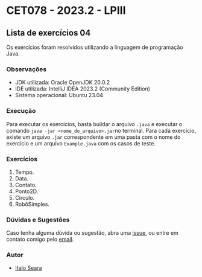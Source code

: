 # CET078 - 2023.2 - LPIII

## Lista de exercícios 04

Os exercícios foram resolvidos utilizando a linguagem de programação Java.

### Observações

- JDK utilizada: Oracle OpenJDK 20.0.2
- IDE utilizada: IntelliJ IDEA 2023.2 (Community Edition)
- Sistema operacional: Ubuntu 23.04

### Execução

Para executar os exercícios, basta buildar o arquivo `.java` e executar o comando
`java -jar <nome_do_arquivo>.jar`no terminal. Para cada exercício, existe um arquivo `.jar` correspondente em uma
pasta com o nome do exercício e um arquivo `Example.java` com os casos de teste.

### Exercícios

1. Tempo.
2. Data.
3. Contato.
4. Ponto2D.
5. Circulo.
6. RobôSimples.

### Dúvidas e Sugestões

Caso tenha alguma dúvida ou sugestão, abra uma [issue](https://github.com/italoseara/LPIII-Listas-de-Exercicios/issues), ou entre em contato comigo pelo [email](mailto:isseara.cic@uesc.com).

### Autor

- [Italo Seara](https://github.com/italoseara)